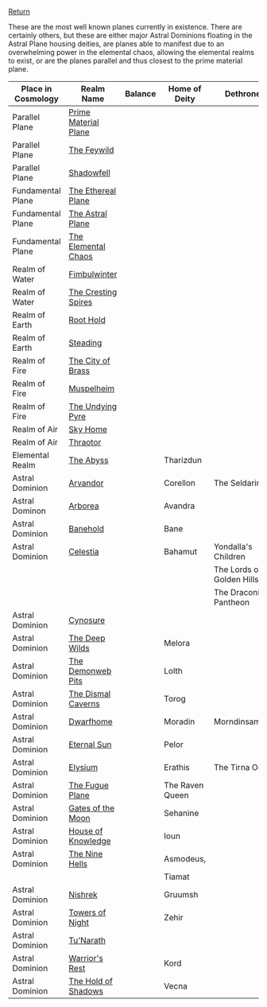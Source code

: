 [ Return](The%20World%20of%20Myri'il%20)

These are the most well known planes currently in existence. There are certainly others, but these are either major Astral Dominions floating in the Astral Plane housing deities, are planes able to manifest due to an overwhelming power in the elemental chaos, allowing the elemental realms to exist, or are the planes parallel  and thus closest to the prime material plane. 


| Place in Cosmology | Realm Name                | Balance | Home of Deity   | Dethroned                     | About |
| ------------------ | ------------------------- | ------- | --------------- | ----------------------------- | ----- |
| Parallel Plane     | [ Prime Material Plane](%20Prime%20Material%20Plane) |         |                 |                               |       |
| Parallel Plane     | [The Feywild ](The%20Feywild%20)          |         |                 |                               |       |
| Parallel Plane     | [Shadowfell](World%20&%20Information/Planes%20of%20Existence/Shadowfell.md)            |         |                 |                               |       |
| Fundamental Plane  | [The Ethereal Plane](World%20&%20Information/Planes%20of%20Existence/The%20Ethereal%20Plane.md)    |         |                 |                               |       |
| Fundamental Plane  | [The Astral Plane    ](The%20Astral%20Plane%20%20%20%20)  |         |                 |                               |       |
| Fundamental Plane  | [The Elemental Chaos](World%20&%20Information/Planes%20of%20Existence/The%20Elemental%20Chaos.md)   |         |                 |                               |       |
| Realm of Water     | [Fimbulwinter](World%20&%20Information/Planes%20of%20Existence/Fimbulwinter.md)          |         |                 |                               |       |
| Realm of Water     | [The Cresting Spires](World%20&%20Information/Planes%20of%20Existence/The%20Cresting%20Spires.md)   |         |                 |                               |       |
| Realm of Earth     | [Root Hold](World%20&%20Information/Planes%20of%20Existence/Root%20Hold.md)             |         |                 |                               |       |
| Realm of Earth     | [Steading](World%20&%20Information/Planes%20of%20Existence/Steading.md)              |         |                 |                               |       |
| Realm of Fire      | [The City of Brass](World%20&%20Information/Planes%20of%20Existence/The%20City%20of%20Brass.md)     |         |                 |                               |       |
| Realm of Fire      | [Muspelheim](World%20&%20Information/Planes%20of%20Existence/Muspelheim.md)            |         |                 |                               |       |
| Realm of Fire      | [The Undying Pyre](World%20&%20Information/Planes%20of%20Existence/The%20Undying%20Pyre.md)      |         |                 |                               |       |
| Realm of Air       | [Sky Home](World%20&%20Information/Planes%20of%20Existence/Sky%20Home.md)              |         |                 |                               |       |
| Realm of Air       | [Thraotor](World%20&%20Information/Planes%20of%20Existence/Thraotor.md)              |         |                 |                               |       |
| Elemental Realm    | [The Abyss](World%20&%20Information/Planes%20of%20Existence/The%20Abyss.md)             |         | Tharizdun       |                               |       |
| Astral Dominion    | [Arvandor](World%20&%20Information/Planes%20of%20Existence/Arvandor.md)              |         | Corellon        | The Seldarine                 |       |
| Astral Dominon     | [Arborea](World%20&%20Information/Planes%20of%20Existence/Arborea.md)               |         | Avandra         |                               |       |
| Astral Dominion    | [Banehold](World%20&%20Information/Planes%20of%20Existence/Banehold.md)              |         | Bane            |                               |       |
| Astral Dominion    | [Celestia](World%20&%20Information/Planes%20of%20Existence/Celestia.md)              |         | Bahamut         | Yondalla's Children           |       |
|                    |                           |         |                 | The Lords of the Golden Hills |       |
|                    |                           |         |                 | The Draconic Pantheon         |       |
| Astral Dominion    | [Cynosure](World%20&%20Information/Planes%20of%20Existence/Cynosure.md)              |         |                 |                               |       |
| Astral Dominion    | [The Deep Wilds](World%20&%20Information/Planes%20of%20Existence/The%20Deep%20Wilds.md)        |         | Melora          |                               |       |
| Astral Dominion    | [The Demonweb Pits](World%20&%20Information/Planes%20of%20Existence/The%20Demonweb%20Pits.md)     |         | Lolth           |                               |       |
| Astral Dominion    | [The Dismal Caverns](World%20&%20Information/Planes%20of%20Existence/The%20Dismal%20Caverns.md)    |         | Torog           |                               |       |
| Astral Dominion    | [Dwarfhome](World%20&%20Information/Planes%20of%20Existence/Dwarfhome.md)             |         | Moradin         | Morndinsamman                 |       |
| Astral Dominion    | [Eternal Sun](World%20&%20Information/Planes%20of%20Existence/Eternal%20Sun.md)           |         | Pelor           |                               |       |
| Astral Dominion    | [Elysium](World%20&%20Information/Planes%20of%20Existence/Elysium.md)               |         | Erathis         | The Tirna Og                  |       |
| Astral Dominion    | [The Fugue Plane](World%20&%20Information/Planes%20of%20Existence/The%20Fugue%20Plane.md)       |         | The Raven Queen |                               |       |
| Astral Dominion    | [Gates of the Moon](World%20&%20Information/Planes%20of%20Existence/Gates%20of%20the%20Moon.md)     |         | Sehanine        |                               |       |
| Astral Dominion    | [House of Knowledge](World%20&%20Information/Planes%20of%20Existence/House%20of%20Knowledge.md)    |         | Ioun            |                               |       |
| Astral Dominion    | [The Nine Hells](World%20&%20Information/Planes%20of%20Existence/The%20Nine%20Hells.md)        |         | Asmodeus,       |                               |       |
|                    |                           |         | Tiamat          |                               |       |
| Astral Dominion    | [Nishrek](World%20&%20Information/Planes%20of%20Existence/Nishrek.md)               |         | Gruumsh         |                               |       |
| Astral Dominion    | [Towers of Night](World%20&%20Information/Planes%20of%20Existence/Towers%20of%20Night.md)       |         | Zehir           |                               |       |
| Astral Dominion    | [Tu'Narath](World%20&%20Information/Planes%20of%20Existence/Tu'Narath.md)             |         |                 |                               |       |
| Astral Dominion    | [Warrior's Rest](World%20&%20Information/Planes%20of%20Existence/Warrior's%20Rest.md)        |         | Kord            |                               |       |
| Astral Dominion    | [The Hold of Shadows](World%20&%20Information/Planes%20of%20Existence/The%20Hold%20of%20Shadows.md)       |         | Vecna           |                               |       |
